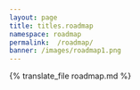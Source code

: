 ```yaml
---
layout: page
title: titles.roadmap
namespace: roadmap
permalink:  /roadmap/
banner: /images/roadmap1.png
---
```

{% translate_file roadmap.md %}
